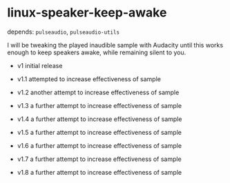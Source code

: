 # linux-speaker-keep-awake

depends: ``pulseaudio``, ``pulseaudio-utils``

I will be tweaking the played inaudible sample with Audacity until this works enough to keep speakers awake, while remaining silent to you.

- v1 initial release

- v1.1 attempted to increase effectiveness of sample

- v1.2 another attempt to increase effectiveness of sample

- v1.3 a further attempt to increase effectiveness of sample

- v1.4 a further attempt to increase effectiveness of sample

- v1.5 a further attempt to increase effectiveness of sample

- v1.6 a further attempt to increase effectiveness of sample

- v1.7 a further attempt to increase effectiveness of sample

- v1.8 a further attempt to increase effectiveness of sample
